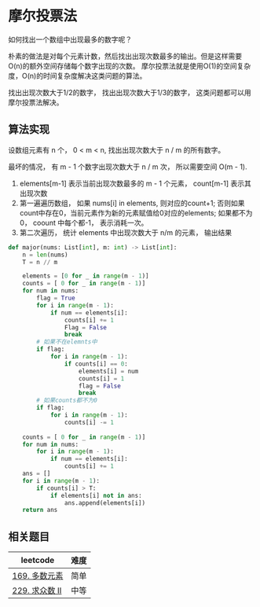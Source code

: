 # 摩尔投票法

如何找出一个数组中出现最多的数字呢？

朴素的做法是对每个元素计数，然后找出出现次数最多的输出。但是这样需要O(n)的额外空间存储每个数字出现的次数。
摩尔投票法就是使用O(1)的空间复杂度，O(n)的时间复杂度解决这类问题的算法。

找出出现次数大于1/2的数字， 找出出现次数大于1/3的数字， 这类问题都可以用摩尔投票法解决。

## 算法实现

设数组元素有 n 个， 0 < m < n, 找出出现次数大于 n / m 的所有数字。

最坏的情况， 有 m - 1 个数字出现次数大于 n / m 次， 所以需要空间 O(m - 1).

1. elements[m-1] 表示当前出现次数最多的 m - 1 个元素， count[m-1] 表示其出现次数
2. 第一遍遍历数组， 如果 nums[i] in elements, 则对应的count+1; 否则如果count中存在0，当前元素作为新的元素赋值给0对应的elements; 如果都不为0， coount 中每个都-1， 表示消耗一次。
3. 第二次遍历， 统计 elements 中出现次数大于 n/m 的元素， 输出结果

```python
def major(nums: List[int], m: int) -> List[int]:
    n = len(nums)
    T = n // m

    elements = [0 for _ in range(m - 1)]
    counts = [ 0 for _ in range(m - 1)]
    for num in nums:
        flag = True
        for i in range(m - 1):
            if num == elements[i]:
                counts[i] += 1
                Flag = False
                break
        # 如果不在elemnts中
        if flag:
            for i in range(m - 1):
                if counts[i] == 0:
                    elements[i] = num
                    counts[i] = 1
                    flag = False
                    break
        # 如果counts都不为0
        if flag:
            for i in range(m - 1):
                counts[i] -= 1
    
    counts = [ 0 for _ in range(m - 1)]
    for num in nums:
        for i in range(m - 1):
            if num == elements[i]:
                counts[i] += 1
    ans = []
    for i in range(m - 1):
        if counts[i] > T:
            if elements[i] not in ans:
                ans.append(elements[i])
    return ans
```

## 相关题目

leetcode | 难度
-------| --------
[169. 多数元素](../leetcode/169/readme.md) | 简单
[229. 求众数 II](../leetcode/229/readme.md) | 中等